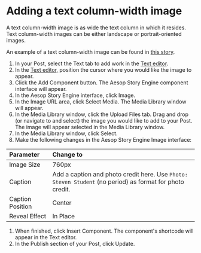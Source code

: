 # Adding a text column-width image

A text column-width image is as wide the text column in which it resides. Text column-width images can be either landscape or portrait-oriented images.

An example of a text column-width image can be found in [this story](http://election2016.mediamilwaukee.com/wisconsin/sharons-red-apple-inn).

1. In your Post, select the Text tab to add work in the [Text editor](https://jjloomis.gitbooks.io/wordpress-aesop-story-engine-basics/content/adding-content-to-your-site/working-with-content-in-the-text-editor.html). 
2. In the [Text editor,](https://jjloomis.gitbooks.io/wordpress-aesop-story-engine-basics/content/adding-content-to-your-site/working-with-content-in-the-text-editor.html) position the cursor where you would like the image to appear.
3. Click the Add Component button. The Aesop Story Engine component interface will appear. 
4. In the Aesop Story Engine interface, click Image.
5. In the Image URL area, click Select Media. The Media Library window will appear.
6. In the Media Library window, click the Upload Files tab. Drag and drop \(or navigate to and select\) the image you would like to add to your Post. The image will appear selected in the Media Library window.
7. In the Media Library window, click Select.
8. Make the following changes in the Aesop Story Engine Image interface:

| Parameter | Change to |
| :--- | :--- |
| Image Size | 760px |
| Caption | Add a caption and photo credit here. Use `Photo: Steven Student` \(no period\) as format for photo credit. |
| Caption Position | Center |
| Reveal Effect | In Place |

1. When finished, click Insert Component. The component's shortcode will appear in the Text editor. 
2. In the Publish section of your Post, click Update.



